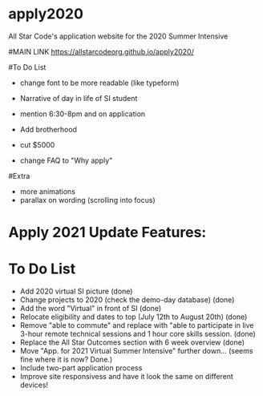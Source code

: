 # apply2020
All Star Code's application website for the 2020 Summer Intensive

#MAIN LINK
https://allstarcodeorg.github.io/apply2020/

#To Do List
- change font to be more readable (like typeform)
<!-- https://www.dyslexiefont.com/en/typeface/ -->
- Narrative of day in life of SI student
- mention 6:30-8pm and on application

- Add brotherhood
- cut $5000
- change FAQ to "Why apply"

#Extra
- more animations
- parallax on wording (scrolling into focus)

# Apply 2021 Update Features:
# To Do List
- Add 2020 virtual SI picture (done)
- Change projects to 2020 (check the demo-day database) (done)
- Add the word "Virtual" in front of SI (done)
- Relocate eligibility and dates to top (July 12th to August 20th) (done)
- Remove "able to commute" and replace with "able to participate in live 3-hour remote technical sessions and 1 hour core skills session. (done)
- Replace the All Star Outcomes section with 6 week overview (done)
- Move "App. for 2021 Virtual Summer Intensive" further down... (seems fine where it is now? Done.)
- Include two-part application process 
- Improve site responsivess and have it look the same on different devices!

